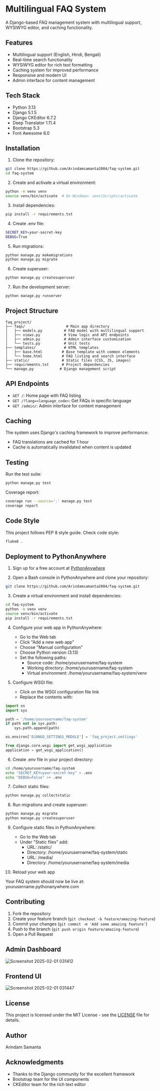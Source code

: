 # Multilingual FAQ System

A Django-based FAQ management system with multilingual support, WYSIWYG editor, and caching functionality.

## Features

- Multilingual support (English, Hindi, Bengali)
- Real-time search functionality
- WYSIWYG editor for rich text formatting
- Caching system for improved performance
- Responsive and modern UI
- Admin interface for content management

## Tech Stack

- Python 3.13
- Django 5.1.5
- Django CKEditor 6.7.2
- Deep Translator 1.11.4
- Bootstrap 5.3
- Font Awesome 6.0

## Installation

1. Clone the repository:
```bash
git clone https://github.com/Arindamsamanta2004/faq-system.git
cd faq-system
```

2. Create and activate a virtual environment:
```bash
python -m venv venv
source venv/bin/activate  # On Windows: venv\Scripts\activate
```

3. Install dependencies:
```bash
pip install -r requirements.txt
```

4. Create .env file:
```bash
SECRET_KEY=your-secret-key
DEBUG=True
```

5. Run migrations:
```bash
python manage.py makemigrations
python manage.py migrate
```

6. Create superuser:
```bash
python manage.py createsuperuser
```

7. Run the development server:
```bash
python manage.py runserver
```

## Project Structure

```
faq_project/
├── faqs/                   # Main app directory
│   ├── models.py          # FAQ model with multilingual support
│   ├── views.py           # View logic and API endpoints
│   ├── admin.py           # Admin interface customization
│   └── tests.py           # Unit tests
├── templates/             # HTML templates
│   ├── base.html         # Base template with common elements
│   └── home.html         # FAQ listing and search interface
├── static/               # Static files (CSS, JS, images)
├── requirements.txt      # Project dependencies
└── manage.py            # Django management script
```

## API Endpoints

- `GET /`: Home page with FAQ listing
- `GET /?lang=<language_code>`: Get FAQs in specific language
- `GET /admin/`: Admin interface for content management

## Caching

The system uses Django's caching framework to improve performance:
- FAQ translations are cached for 1 hour
- Cache is automatically invalidated when content is updated

## Testing

Run the test suite:
```bash
python manage.py test
```

Coverage report:
```bash
coverage run --source='.' manage.py test
coverage report
```

## Code Style

This project follows PEP 8 style guide. Check code style:
```bash
flake8 .
```

## Deployment to PythonAnywhere

1. Sign up for a free account at [PythonAnywhere](https://www.pythonanywhere.com/)

2. Open a Bash console in PythonAnywhere and clone your repository:
```bash
git clone https://github.com/Arindamsamanta2004/faq-system.git
```

3. Create a virtual environment and install dependencies:
```bash
cd faq-system
python -m venv venv
source venv/bin/activate
pip install -r requirements.txt
```

4. Configure your web app in PythonAnywhere:
   - Go to the Web tab
   - Click "Add a new web app"
   - Choose "Manual configuration"
   - Choose Python version (3.13)
   - Set the following paths:
     - Source code: /home/yourusername/faq-system
     - Working directory: /home/yourusername/faq-system
     - Virtual environment: /home/yourusername/faq-system/venv

5. Configure WSGI file:
   - Click on the WSGI configuration file link
   - Replace the contents with:
```python
import os
import sys

path = '/home/yourusername/faq-system'
if path not in sys.path:
    sys.path.append(path)

os.environ['DJANGO_SETTINGS_MODULE'] = 'faq_project.settings'

from django.core.wsgi import get_wsgi_application
application = get_wsgi_application()
```

6. Create .env file in your project directory:
```bash
cd /home/yourusername/faq-system
echo "SECRET_KEY=your-secret-key" > .env
echo "DEBUG=False" >> .env
```

7. Collect static files:
```bash
python manage.py collectstatic
```

8. Run migrations and create superuser:
```bash
python manage.py migrate
python manage.py createsuperuser
```

9. Configure static files in PythonAnywhere:
   - Go to the Web tab
   - Under "Static files" add:
     - URL: /static/
     - Directory: /home/yourusername/faq-system/static
     - URL: /media/
     - Directory: /home/yourusername/faq-system/media

10. Reload your web app

Your FAQ system should now be live at: yourusername.pythonanywhere.com

## Contributing

1. Fork the repository
2. Create your feature branch (`git checkout -b feature/amazing-feature`)
3. Commit your changes (`git commit -m 'Add some amazing feature'`)
4. Push to the branch (`git push origin feature/amazing-feature`)
5. Open a Pull Request

## Admin Dashboard
![Screenshot 2025-02-01 031412](https://github.com/user-attachments/assets/ed562536-9e87-4842-9c21-ff43bec0974f)
## Frontend UI
![Screenshot 2025-02-01 031447](https://github.com/user-attachments/assets/dca2f571-c8ee-48c4-bd5c-c2d0c93d0690)


## License

This project is licensed under the MIT License - see the [LICENSE](LICENSE) file for details.

## Author

Arindam Samanta

## Acknowledgments

- Thanks to the Django community for the excellent framework
- Bootstrap team for the UI components
- CKEditor team for the rich text editor
